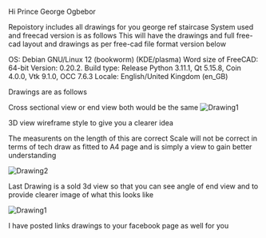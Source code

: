 Hi Prince  George Ogbebor  

Repoistory  includes all drawings for you george  ref staircase 
System used and freecad version is  as follows
This will have the drawings and full free-cad layout and drawings as per free-cad file format  version  below

OS: Debian GNU/Linux 12 (bookworm) (KDE/plasma)
Word size of FreeCAD: 64-bit
Version: 0.20.2.
Build type: Release
Python 3.11.1, Qt 5.15.8, Coin 4.0.0, Vtk 9.1.0, OCC 7.6.3
Locale: English/United Kingdom (en_GB)

Drawings are as follows 

Cross sectional  view or  end view   both  would be the same 
![Drawing1](https://github.com/markh2016/markh2016-Prince_George/assets/16375330/725599c4-9ef0-4a16-acd8-ae3fc488e775)


3D view wireframe style to give you a clearer idea 

The measurents on the length of this are correct  Scale will not be correct in terms of tech draw  as fitted to A4 page and is 
simply a  view to gain better understanding

![Drawing2](https://github.com/markh2016/markh2016-Prince_George/assets/16375330/f6c59934-b127-4a92-a931-dc20b36e0d58)


Last Drawing is a sold 3d view so that you can see angle of end view and to provide clearer image of  what this looks like 

![Drawing1](https://github.com/markh2016/markh2016-Prince_George/assets/16375330/9b7562bf-d76b-4dff-bed6-c9d35b660a05)

I have posted links drawings to your  facebook page as well for you 






